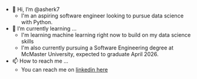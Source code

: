 - 👋 Hi, I’m @asherk7
  -  I'm an aspiring software engineer looking to pursue data science with Python.
- 🌱 I’m currently learning ...
  - I'm learning machine learning right now to build on my data science skills
  - I'm also currently pursuing a Software Engineering degree at McMaster University, expected to graduate April 2026. 
- 📫 How to reach me ...
  - You can reach me on [linkedin here](https://www.linkedin.com/in/asher-khan13)
